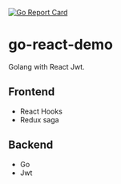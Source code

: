 [![Go Report Card](https://goreportcard.com/badge/github.com/glepnir/go-react-jwt)](https://goreportcard.com/report/github.com/glepnir/go-react-jwt)

# go-react-demo

Golang with React Jwt.

## Frontend

- React Hooks
- Redux saga

## Backend

- Go
- Jwt
